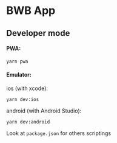 # BWB App

## Developer mode

#### PWA:

    yarn pwa

#### Emulator:

ios (with xcode):

    yarn dev:ios

android (with Android Studio):

    yarn dev:android

Look at `package.json` for others scriptings